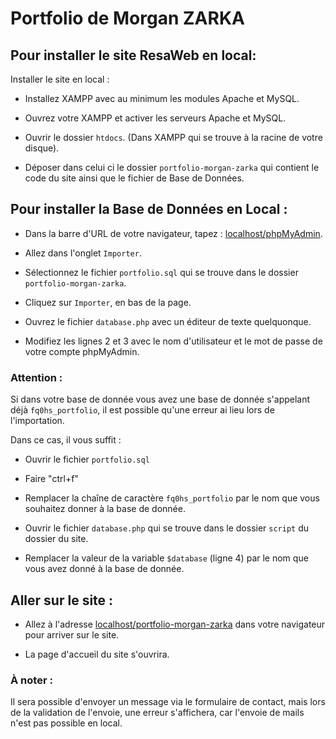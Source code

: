 # Portfolio de Morgan ZARKA

## Pour installer le site ResaWeb en local:

Installer le site en local :

- Installez XAMPP avec au minimum les modules Apache et MySQL.

- Ouvrez votre XAMPP et activer les serveurs Apache et MySQL.

- Ouvrir le dossier `htdocs`. (Dans XAMPP qui se trouve à la racine de votre disque).

- Déposer dans celui ci le dossier `portfolio-morgan-zarka` qui contient le code du site ainsi que le fichier de Base de Données.


## Pour installer la Base de Données en Local :

- Dans la barre d'URL de votre navigateur, tapez : [localhost/phpMyAdmin](localhost/phpMyAdmin).

- Allez dans l'onglet `Importer`.

- Sélectionnez le fichier `portfolio.sql` qui se trouve dans le dossier `portfolio-morgan-zarka`.

- Cliquez sur `Importer`, en bas de la page.

- Ouvrez le fichier `database.php` avec un éditeur de texte quelquonque.

- Modifiez les lignes 2 et 3 avec le nom d'utilisateur et le mot de passe de votre compte phpMyAdmin.

### Attention : 

Si dans votre base de donnée vous avez une base de donnée s'appelant déjà `fq0hs_portfolio`, il est possible qu'une erreur ai lieu lors de l'importation. 

Dans ce cas, il vous suffit : 

- Ouvrir le fichier `portfolio.sql` 

- Faire "ctrl+f" 

- Remplacer la chaîne de caractère `fq0hs_portfolio` par le nom que vous souhaitez donner à la base de donnée.

- Ouvrir le fichier `database.php` qui se trouve dans le dossier `script` du dossier du site.

- Remplacer la valeur de la variable `$database` (ligne 4) par le nom que vous avez donné à la base de donnée.


## Aller sur le site :

- Allez à l'adresse [localhost/portfolio-morgan-zarka](localhost/portfolio-morgan-zarka) dans votre navigateur pour arriver sur le site.

- La page d'accueil du site s'ouvrira.


### À noter :

Il sera possible d'envoyer un message via le formulaire de contact, mais lors de la validation de l'envoie, une erreur s'affichera, car l'envoie de mails n'est pas possible en local.
